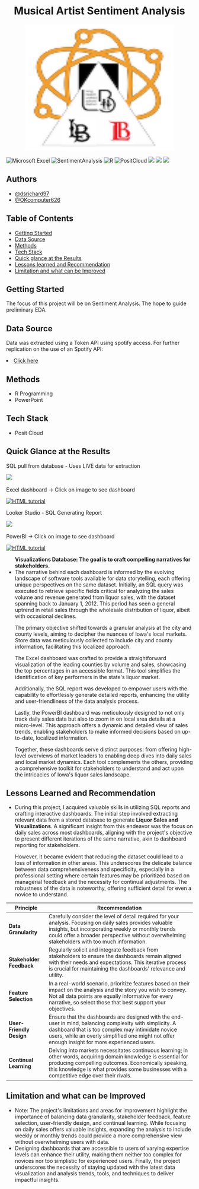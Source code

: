 <h1 align="center">Musical Artist Sentiment Analysis</h1>
<p align="center">
  <img src="icon.png" width="400" height="340" allow="autoplay">
</p>

<p>
  <img src="https://img.shields.io/badge/Mircosoft Excel%2B-blue" title="Microsoft Excel">
  <img src="https://img.shields.io/badge/SentimentAnalysis%2B-green" title="SentimentAnalysis">
  <img src="https://img.shields.io/badge/R%2B-orange" title="R">
  <img src="https://img.shields.io/badge/PositCloud%2B-red" title="PositCloud">
  <img src="https://img.shields.io/github/last-commit/dsrichard97/csulbdataday24M">
  <img src="https://img.shields.io/github/repo-size/dsrichard97/csulbdataday24M">
  <a href="https://csulb-my.sharepoint.com/:p:/g/personal/richard_diazdeleon01_student_csulb_edu/EfUQmYeepklGuTnI-FlHDHEB2l40VsG7RZco3VMdSsxJgA?e=2Kte6m"><img 
  src="https://img.shields.io/badge/PowerPoint-darkblue"></a>

<p>
  <h2>Authors</h2>
  <ul>
    <li><a href="https://github.com/dsrichard97">@dsrichard97</a></li>
    <li><a href="https://github.com/OKcomputer626">@OKcomputer626</a></li>

  </ul>
</p>

<p>
  <h2>Table of Contents</h2>
  <ul>
    <li><a href="#how-to" target="_parent">Getting Started</a></li>
    <li><a href="#data-source">Data Source</a></li>
    <li><a href="#methods">Methods</a></li>
    <li><a href="#tech-stack">Tech Stack</a></li>
    <li><a href="#quick-glance">Quick glance at the Results</a></li>
    <li><a href="#lesson-learned">Lessons learned and Recommendation</a></li>
    <li><a href="#limitation">Limitation and what can be Improved</a></li>
  </ul>
</p>


<P>
  <section id="how-to">
    <h2>Getting Started</h2>
    <p>
    The focus of this project will be on Sentiment Analysis. The hope to guide preliminary EDA.
    </p>
  </section>
</P>

<p>
  <section id="data-source">
    <h2>Data Source</h2>
    <p>
      Data was extracted using a Token API using spotify access. For further replication on the use of an Spotify API: <li><a href="https://developer.spotify.com/documentation/web-api">Click here</a></li>
    </p>
  </section>
</p>


<p>
  <section id="methods">
    <h2>Methods</h2>
    <ul>
      <li>R Programming</li>
      <li>PowerPoint</li>
    </ul>
  </section>
</p>

<p>
  <section id="tech-stack">
    <h2>Tech Stack</h2>
    <ul>
      <li>Posit Cloud</li>
    </ul>
  </section>
</p>

<p>
  <section id="quick-glance">
    <h2>Quick Glance at the Results</h2>
      <p>
      SQL pull from database - Uses LIVE data for extraction
      <p>
        <img src="iowasale.gif">
      </p>
    <p>
      Excel dashboard -> Click on image to see dashboard
      <p>
        <a href="https://csulb-my.sharepoint.com/:x:/g/personal/richard_diazdeleon01_student_csulb_edu/EYtynGus5R5DgXCk1WKdp-0BgBeH8GJF2gsOJ7Mf8YYZ6g?e=mtq3Bs"><img src= "excel_db.png" alt="HTML tutorial"> </a>
      </p>
     <p>
      Looker Studio - SQL Generating Report
      <p>
        <img src="looker1.png">
      </p>
    </p>
    <p>
      PowerBI -> Click on image to see dashboard
      <p>
        <a href="https://csulb-my.sharepoint.com/:u:/g/personal/richard_diazdeleon01_student_csulb_edu/Ef4gTbaF259OhUcmWIcQ1LYBDYZmT0U1BlOZdaP3RdQgPg?e=sgwFHp"><img src= "power1.png" alt="HTML tutorial"> </a>
      </p>
    </p>
      <ul>
          <b>Visualizations Database: The goal is to craft compelling narratives for stakeholders. </b>
          <li>The narrative behind each dashboard is informed by the evolving landscape of software tools available for data storytelling, each offering unique perspectives on the same dataset. Initially, an SQL query was executed to retrieve specific fields critical for analyzing the sales volume and revenue generated from liquor sales, with the dataset spanning back to January 1, 2012. This period has seen a general uptrend in retail sales through the wholesale distribution of liquor, albeit with occasional declines.

The primary objective shifted towards a granular analysis at the city and county levels, aiming to decipher the nuances of Iowa's local markets. Store data was meticulously collected to include city and county information, facilitating this localized approach.

The Excel dashboard was crafted to provide a straightforward visualization of the leading counties by volume and sales, showcasing the top percentages in an accessible format. This tool simplifies the identification of key performers in the state's liquor market.

Additionally, the SQL report was developed to empower users with the capability to effortlessly generate detailed reports, enhancing the utility and user-friendliness of the data analysis process.

Lastly, the PowerBI dashboard was meticulously designed to not only track daily sales data but also to zoom in on local area details at a micro-level. This approach offers a dynamic and detailed view of sales trends, enabling stakeholders to make informed decisions based on up-to-date, localized information.

Together, these dashboards serve distinct purposes: from offering high-level overviews of market leaders to enabling deep dives into daily sales and local market dynamics. Each tool complements the others, providing a comprehensive toolkit for stakeholders to understand and act upon the intricacies of Iowa's liquor sales landscape. </li>
        </ul>
<p>
  <section id="lesson-learned">
  <h2>Lessons Learned and Recommendation</h2>
  <p>
    <ul>
      <li>During this project, I acquired valuable skills in utilizing SQL reports and crafting interactive dashboards. The initial step involved extracting relevant data from a stored database to generate <b>Liquor Sales and Visualizations</b>. A significant insight from this endeavor was the focus on daily sales across most dashboards, aligning with the project's objective to present different iterations of the same narrative, akin to dashboard reporting for stakeholders.

However, it became evident that reducing the dataset could lead to a loss of information in other areas. This underscores the delicate balance between data comprehensiveness and specificity, especially in a professional setting where certain features may be prioritized based on managerial feedback and the necessity for continual adjustments. The robustness of the data is noteworthy, offering sufficient detail for even a novice to understand. </li> 
    </ul>
  </p>
  <table>
  <thead>
    <tr>
      <th>Principle</th>
      <th>Recommendation</th>
    </tr>
  </thead>
  <tbody>
    <tr>
      <td><strong>Data Granularity</strong></td>
      <td>Carefully consider the level of detail required for your analysis. Focusing on daily sales provides valuable insights, but incorporating weekly or monthly trends could offer a broader perspective without overwhelming stakeholders with too much information.</td>
    </tr>
    <tr>
      <td><strong>Stakeholder Feedback</strong></td>
      <td>Regularly solicit and integrate feedback from stakeholders to ensure the dashboards remain aligned with their needs and expectations. This iterative process is crucial for maintaining the dashboards' relevance and utility.</td>
    </tr>
    <tr>
      <td><strong>Feature Selection</strong></td>
      <td>In a real-world scenario, prioritize features based on their impact on the analysis and the story you wish to convey. Not all data points are equally informative for every narrative, so select those that best support your objectives.</td>
    </tr>
    <tr>
      <td><strong>User-Friendly Design</strong></td>
      <td>Ensure that the dashboards are designed with the end-user in mind, balancing complexity with simplicity. A dashboard that is too complex may intimidate novice users, while an overly simplified one might not offer enough insight for more experienced users.</td>
    </tr>
    <tr>
      <td><strong>Continual Learning</strong></td>
      <td> Delving into markets necessitates continuous learning; in other words, acquiring domain knowledge is essential for producing compelling outcomes. Economically speaking, this knowledge is what provides some businesses with a competitive edge over their rivals.</td>
    </tr>
  </tbody>
</table>


<P>
  <section id="limitation">
    <h2>Limitation and what can be Improved</h2>
    <p>
      <ul>
        <li>Note: The project's limitations and areas for improvement highlight the importance of balancing data granularity, stakeholder feedback, feature selection, user-friendly design, and continual learning. While focusing on daily sales offers valuable insights, expanding the analysis to include weekly or monthly trends could provide a more comprehensive view without overwhelming users with data. </li>
        <li>Designing dashboards that are accessible to users of varying expertise levels can enhance their utility, making them neither too complex for novices nor too simplistic for experienced users. Finally, the project underscores the necessity of staying updated with the latest data visualization and analysis trends, tools, and techniques to deliver impactful insights.</li>
